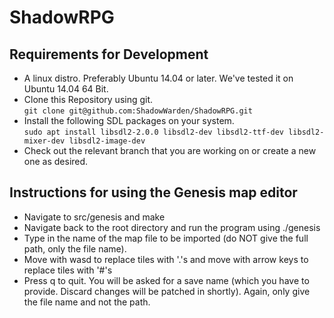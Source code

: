 # ShadowRPG


## Requirements for Development
- A linux distro. Preferably Ubuntu 14.04 or later. We've tested it on Ubuntu 14.04 64 Bit.
- Clone this Repository using git.  
`git clone git@github.com:ShadowWarden/ShadowRPG.git`
- Install the following SDL packages on your system.  
`sudo apt install libsdl2-2.0.0 libsdl2-dev libsdl2-ttf-dev libsdl2-mixer-dev libsdl2-image-dev`
- Check out the relevant branch that you are working on or create a new one as desired.

## Instructions for using the Genesis map editor
- Navigate to src/genesis and make
- Navigate back to the root directory and run the program using ./genesis
- Type in the name of the map file to be imported (do NOT give the full path, only the file name).
- Move with wasd to replace tiles with '.'s and move with arrow keys to replace tiles with '#'s
- Press q to quit. You will be asked for a save name (which you have to provide. Discard changes will be patched in shortly). Again, only give the file name and not the path.
